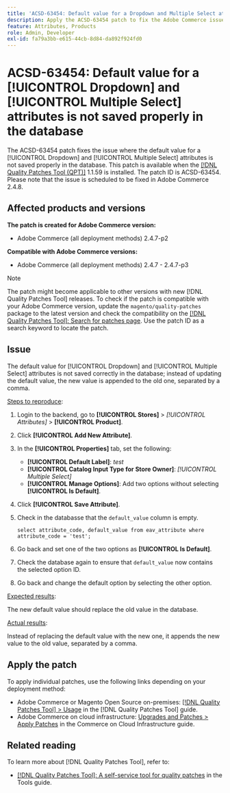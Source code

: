 ```yaml
---
title: 'ACSD-63454: Default value for a Dropdown and Multiple Select attributes is not saved properly in the database'
description: Apply the ACSD-63454 patch to fix the Adobe Commerce issue where the default value for a Dropdown and Multiple Select attributes is not saved properly in the database.
feature: Attributes, Products
role: Admin, Developer
exl-id: fa79a3bb-e615-44cb-8d84-da892f924fd0
---
```

# ACSD-63454: Default value for a [!UICONTROL Dropdown] and [!UICONTROL Multiple Select] attributes is not saved properly in the database

The ACSD-63454 patch fixes the issue where the default value for a [!UICONTROL Dropdown] and [!UICONTROL Multiple Select] attributes is not saved properly in the database. This patch is available when the [[!DNL Quality Patches Tool (QPT)]](/help/tools/quality-patches-tool/quality-patches-tool-to-self-serve-quality-patches.md) 1.1.59 is installed. The patch ID is ACSD-63454. Please note that the issue is scheduled to be fixed in Adobe Commerce 2.4.8.

## Affected products and versions

**The patch is created for Adobe Commerce version:**

* Adobe Commerce (all deployment methods) 2.4.7-p2

**Compatible with Adobe Commerce versions:**

* Adobe Commerce (all deployment methods) 2.4.7 - 2.4.7-p3

>[!NOTE]
>
>The patch might become applicable to other versions with new [!DNL Quality Patches Tool] releases. To check if the patch is compatible with your Adobe Commerce version, update the `magento/quality-patches` package to the latest version and check the compatibility on the [[!DNL Quality Patches Tool]: Search for patches page](https://experienceleague.adobe.com/tools/commerce-quality-patches/index.html). Use the patch ID as a search keyword to locate the patch.

## Issue

The default value for [!UICONTROL Dropdown] and [!UICONTROL Multiple Select] attributes is not saved correctly in the database; instead of updating the default value, the new value is appended to the old one, separated by a comma.

<u>Steps to reproduce</u>:

1. Login to the backend, go to **[!UICONTROL Stores]** > *[!UICONTROL Attributes]* > **[!UICONTROL Product]**.
1. Click **[!UICONTROL Add New Attribute]**. 
1. In the **[!UICONTROL Properties]** tab, set the following:
    * **[!UICONTROL Default Label]**: *test*
    * **[!UICONTROL Catalog Input Type for Store Owner]**: *[!UICONTROL Multiple Select]*
    * **[!UICONTROL Manage Options]**: Add two options without selecting **[!UICONTROL Is Default]**.
1. Click **[!UICONTROL Save Attribute]**.
1. Check in the databasse that the `default_value` column is empty.

    `select attribute_code, default_value from eav_attribute where attribute_code = 'test';`

1. Go back and set one of the two options as **[!UICONTROL Is Default]**.
1. Check the database again to ensure that `default_value` now contains the selected option ID.
1. Go back and change the default option by selecting the other option.

<u>Expected results</u>:

The new default value should replace the old value in the database.

<u>Actual results</u>:

Instead of replacing the default value with the new one, it appends the new value to the old value, separated by a comma.

## Apply the patch

To apply individual patches, use the following links depending on your deployment method:

* Adobe Commerce or Magento Open Source on-premises: [[!DNL Quality Patches Tool] > Usage](/help/tools/quality-patches-tool/usage.md) in the [!DNL Quality Patches Tool] guide.
* Adobe Commerce on cloud infrastructure: [Upgrades and Patches > Apply Patches](https://experienceleague.adobe.com/docs/commerce-cloud-service/user-guide/develop/upgrade/apply-patches.html) in the Commerce on Cloud Infrastructure guide.

## Related reading

To learn more about [!DNL Quality Patches Tool], refer to:

* [[!DNL Quality Patches Tool]: A self-service tool for quality patches](/help/tools/quality-patches-tool/quality-patches-tool-to-self-serve-quality-patches.md) in the Tools guide.
